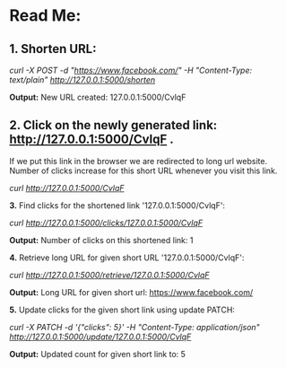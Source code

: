 # Read Me: 

## **1.** Shorten URL: 

*curl -X POST -d "https://www.facebook.com/" -H "Content-Type: text/plain" http://127.0.0.1:5000/shorten*

**Output:** New URL created: 127.0.0.1:5000/CvlqF

## **2.** Click on the newly generated link: http://127.0.0.1:5000/CvlqF .

If we put this link in the browser we are redirected to long url website. Number of clicks increase for this short URL whenever you visit this link.

*curl http://127.0.0.1:5000/CvlqF*                            

<!-- **Output:** <!DOCTYPE HTML PUBLIC "-//W3C//DTD HTML 3.2 Final//EN">
<title>Redirecting...</title>
<h1>Redirecting...</h1>
<p>You should be redirected automatically to target URL: <a href="https://www.facebook.com/">https://www.facebook.com/</a>. If not click the link. -->

**3.** Find clicks for the shortened link '127.0.0.1:5000/CvlqF': 

*curl http://127.0.0.1:5000/clicks/127.0.0.1:5000/CvlqF*       

**Output:** Number of clicks on this shortened link: 1

**4.** Retrieve long URL for given short URL '127.0.0.1:5000/CvlqF':

*curl http://127.0.0.1:5000/retrieve/127.0.0.1:5000/CvlqF*     

**Output:** Long URL for given short url: https://www.facebook.com/

**5.** Update clicks for the given short link using update PATCH:

*curl -X PATCH -d '{"clicks": 5}' -H "Content-Type: application/json" http://127.0.0.1:5000/update/127.0.0.1:5000/CvlqF*

**Output:** Updated count for given short link to: 5
